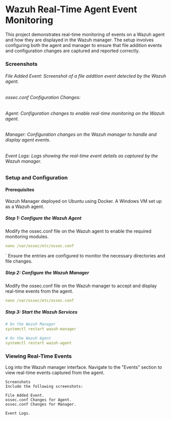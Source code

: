 # Wazuh Real-Time Agent Event Monitoring
This project demonstrates real-time monitoring of events on a Wazuh agent and how they are displayed in the Wazuh manager. The setup involves configuring both the agent and manager to ensure that file addition events and configuration changes are captured and reported correctly.

### Screenshots
###### File Added Event: Screenshot of a file addition event detected by the Wazuh agent.
###### ossec.conf Configuration Changes:
###### Agent: Configuration changes to enable real-time monitoring on the Wazuh agent.
###### Manager: Configuration changes on the Wazuh manager to handle and display agent events.
###### Event Logs: Logs showing the real-time event details as captured by the Wazuh manager.

### Setup and Configuration
#### Prerequisites
Wazuh Manager deployed on Ubuntu using Docker.
A Windows VM set up as a Wazuh agent.

##### Step 1: Configure the Wazuh Agent
Modify the ossec.conf file on the Wazuh agent to enable the required monitoring modules.
```yaml
nano /var/ossec/etc/ossec.conf
```
`
Ensure the <localfile> entries are configured to monitor the necessary directories and file changes.

##### Step 2: Configure the Wazuh Manager
Modify the ossec.conf file on the Wazuh manager to accept and display real-time events from the agent.

```yaml
nano /var/ossec/etc/ossec.conf
```

##### Step 3: Start the Wazuh Services

```yaml
# On the Wazuh Manager
systemctl restart wazuh-manager

# On the Wazuh Agent
systemctl restart wazuh-agent

```

### Viewing Real-Time Events

Log into the Wazuh manager interface.
Navigate to the "Events" section to view real-time events captured from the agent.

    Screenshots
    Include the following screenshots:
    
    File Added Event.
    ossec.conf Changes for Agent.
    ossec.conf Changes for Manager.
    
	Event Logs.
